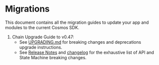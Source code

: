 <!--
order: false
parent:
  order: 7
-->

# Migrations

This document contains all the migration guides to update your app and modules to the current Cosmos SDK.

1. Chain Upgrade Guide to v0.47:
   * See [UPGRADING.md](https://github.com/cosmos/cosmos-sdk/blob/main/UPGRADING.md) for breaking changes and deprecations upgrade instructions.
   * See [Release Notes](https://github.com/cosmos/cosmos-sdk/blob/main/RELEASE_NOTES.md) and [changelog](https://github.com/cosmos/cosmos-sdk/blob/main/CHANGELOG.md) for the exhaustive list of API and State Machine breaking changes.
